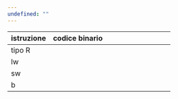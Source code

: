 ```yaml
---
undefined: ""
---
```


| istruzione | codice binario |     |     |     |     |     |     |     |     |     |
| ---------- | -------------- | --- | --- | --- | --- | --- | --- | --- | --- | --- |
| tipo R     |                |     |     |     |     |     |     |     |     |     |
| lw         |                |     |     |     |     |     |     |     |     |     |
| sw         |                |     |     |     |     |     |     |     |     |     |
| b          |                |     |     |     |     |     |     |     |     |     |
